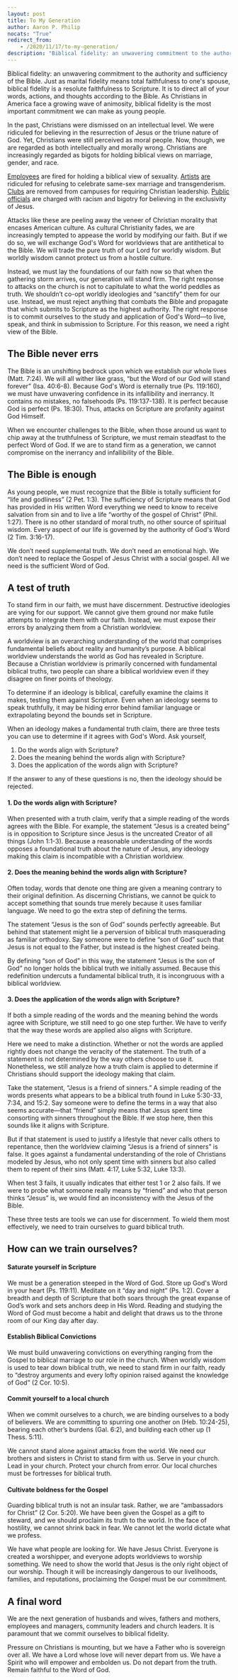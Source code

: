 ```yaml
---
layout: post
title: To My Generation
author: Aaron P. Philip
nocats: "True"
redirect_from:
    - /2020/11/17/to-my-generation/
description: "Biblical fidelity: an unwavering commitment to the authority and sufficiency of the Bible. Just as marital fidelity means total faithfulness to one's spouse, biblical fidelity..."
---
```


Biblical fidelity: an unwavering commitment to the authority and sufficiency of the Bible. Just as marital fidelity means total faithfulness to one's spouse, biblical fidelity is a resolute faithfulness to Scripture. It is to direct all of your words, actions, and thoughts according to the Bible. As Christians in America face a growing wave of animosity, biblical fidelity is the most important commitment we can make as young people. 

In the past, Christians were dismissed on an intellectual level. We were ridiculed for believing in the resurrection of Jesus or the triune nature of God. Yet, Christians were still perceived as moral people. Now, though, we are regarded as both intellectually and morally wrong. Christians are increasingly regarded as bigots for holding biblical views on marriage, gender, and race.

[Employees](https://www.washingtonpost.com/news/acts-of-faith/wp/2018/06/07/a-crossfit-exec-thanked-gym-for-refusing-to-celebrate-sin-during-pride-week-hes-been-fired/) are fired for holding a biblical view of sexuality. [Artists](https://www.nbcnews.com/feature/nbc-out/masterpiece-cakeshop-owner-court-again-denying-lgbtq-customer-n1184656) [are](https://www.cnn.com/2019/06/06/politics/washington-state-supreme-court-flower-shop-case-same-sex-couple/index.html) ridiculed for refusing to celebrate same-sex marriage and transgenderism. [Clubs](https://www.christianpost.com/news/michigan-university-boots-intervarsity-off-campus-over-policy-requiring-christian-leaders-220608/) are removed from campuses for requiring Christian leadership. [Public officials](https://www.theatlantic.com/politics/archive/2017/06/bernie-sanders-chris-van-hollen-russell-vought/529614/) are charged with racism and bigotry for believing in the exclusivity of Jesus.

Attacks like these are peeling away the veneer of Christian morality that encases American culture. As cultural Christianity fades, we are increasingly tempted to appease the world by modifying our faith. But if we do so, we will exchange God's Word for worldviews that are antithetical to the Bible. We will trade the pure truth of our Lord for worldly wisdom. But worldly wisdom cannot protect us from a hostile culture.

Instead, we must lay the foundations of our faith now so that when the gathering storm arrives, our generation will stand firm. The right response to attacks on the church is not to capitulate to what the world peddles as truth. We shouldn’t co-opt worldly ideologies and “sanctify” them for our use. Instead, we must reject anything that combats the Bible and propagate that which submits to Scripture as the highest authority. The right response is to commit ourselves to the study and application of God's Word—to live, speak, and think in submission to Scripture. For this reason, we need a right view of the Bible.

## The Bible never errs
The Bible is an unshifting bedrock upon which we establish our whole lives (Matt. 7:24). We will all wither like grass, “but the Word of our God will stand forever” (Isa. 40:6-8). Because God's Word is eternally true (Ps. 119:160), we must have unwavering confidence in its infallibility and inerrancy. It contains no mistakes, no falsehoods (Ps. 119:137-138). It is perfect because God is perfect (Ps. 18:30). Thus, attacks on Scripture are profanity against God Himself.

When we encounter challenges to the Bible, when those around us want to chip away at the truthfulness of Scripture, we must remain steadfast to the perfect Word of God. If we are to stand firm as a generation, we cannot compromise on the inerrancy and infallibility of the Bible.

## The Bible is enough
As young people, we must recognize that the Bible is totally sufficient for “life and godliness” (2 Pet. 1:3). The sufficiency of Scripture means that God has provided in His written Word everything we need to know to receive salvation from sin and to live a life “worthy of the gospel of Christ” (Phil. 1:27). There is no other standard of moral truth, no other source of spiritual wisdom. Every aspect of our life is governed by the authority of God's Word (2 Tim. 3:16-17).

We don’t need supplemental truth. We don’t need an emotional high. We don’t need to replace the Gospel of Jesus Christ with a social gospel. All we need is the sufficient Word of God.

## A test of truth
To stand firm in our faith, we must have discernment. Destructive ideologies are vying for our support. We cannot give them ground nor make futile attempts to integrate them with our faith. Instead, we must expose their errors by analyzing them from a Christian worldview.

A worldview is an overarching understanding of the world that comprises fundamental beliefs about reality and humanity’s purpose. A biblical worldview understands the world as God has revealed in Scripture. Because a Christian worldview is primarily concerned with fundamental biblical truths, two people can share a biblical worldview even if they disagree on finer points of theology.

To determine if an ideology is biblical, carefully examine the claims it makes, testing them against Scripture. Even when an ideology seems to speak truthfully, it may be hiding error behind familiar language or extrapolating beyond the bounds set in Scripture.

When an ideology makes a fundamental truth claim, there are three tests you can use to determine if it agrees with God's Word. Ask yourself,

1. Do the words align with Scripture?
2. Does the meaning behind the words align with Scripture?
3. Does the application of the words align with Scripture?

If the answer to any of these questions is no, then the ideology should be rejected.

#### 1. Do the words align with Scripture?
When presented with a truth claim, verify that a simple reading of the words agrees with the Bible. For example, the statement “Jesus is a created being” is in opposition to Scripture since Jesus is the uncreated Creator of all things (John 1:1-3). Because a reasonable understanding of the words opposes a foundational truth about the nature of Jesus, any ideology making this claim is incompatible with a Christian worldview.

#### 2. Does the meaning behind the words align with Scripture?
Often today, words that denote one thing are given a meaning contrary to their original definition. As discerning Christians, we cannot be quick to accept something that sounds true merely because it uses familiar language. We need to go the extra step of defining the terms.

The statement “Jesus is the son of God” sounds perfectly agreeable. But behind that statement might lie a perversion of biblical truth masquerading as familiar orthodoxy. Say someone were to define “son of God” such that Jesus is not equal to the Father, but instead is the highest created being.

By defining “son of God” in this way, the statement “Jesus is the son of God” no longer holds the biblical truth we initially assumed. Because this redefinition undercuts a fundamental biblical truth, it is incongruous with a biblical worldview.

#### 3. Does the application of the words align with Scripture?
If both a simple reading of the words and the meaning behind the words agree with Scripture, we still need to go one step further. We have to verify that the way these words are applied also aligns with Scripture.

Here we need to make a distinction. Whether or not the words are applied rightly does not change the veracity of the statement. The truth of a statement is not determined by the way others choose to use it. Nonetheless, we still analyze how a truth claim is applied to determine if Christians should support the ideology making that claim.

Take the statement, “Jesus is a friend of sinners.” A simple reading of the words presents what appears to be a biblical truth found in Luke 5:30-33, 7:34, and 15:2. Say someone were to define the terms in a way that also seems accurate—that “friend” simply means that Jesus spent time consorting with sinners throughout the Bible. If we stop here, then this sounds like it aligns with Scripture.

But if that statement is used to justify a lifestyle that never calls others to repentance, then the worldview claiming “Jesus is a friend of sinners” is false. It goes against a fundamental understanding of the role of Christians modeled by Jesus, who not only spent time with sinners but also called them to repent of their sins (Matt. 4:17, Luke 5:32, Luke 13:3).

When test 3 fails, it usually indicates that either test 1 or 2 also fails. If we were to probe what someone really means by “friend” and who that person thinks “Jesus” is, we would find an inconsistency with the Jesus of the Bible.

These three tests are tools we can use for discernment. To wield them most effectively, we need to train ourselves to guard biblical truth.

## How can we train ourselves?
#### Saturate yourself in Scripture
We must be a generation steeped in the Word of God. Store up God's Word in your heart (Ps. 119:11). Meditate on it “day and night” (Ps. 1:2). Cover a breadth and depth of Scripture that both soars through the great expanse of God’s work and sets anchors deep in His Word. Reading and studying the Word of God must become a habit and delight that draws us to the throne room of our King day after day.

#### Establish Biblical Convictions
We must build unwavering convictions on everything ranging from the Gospel to biblical marriage to our role in the church. When worldly wisdom is used to tear down biblical truth, we need to stand firm in our faith, ready to “destroy arguments and every lofty opinion raised against the knowledge of God” (2 Cor. 10:5).

#### Commit yourself to a local church
When we commit ourselves to a church, we are binding ourselves to a body of believers. We are committing to spurring one another on (Heb. 10:24-25), bearing each other’s burdens (Gal. 6:2), and building each other up (1 Thess. 5:11).

We cannot stand alone against attacks from the world. We need our brothers and sisters in Christ to stand firm with us. Serve in your church. Lead in your church. Protect your church from error. Our local churches must be fortresses for biblical truth.

#### Cultivate boldness for the Gospel
Guarding biblical truth is not an insular task. Rather, we are “ambassadors for Christ” (2 Cor. 5:20). We have been given the Gospel as a gift to steward, and we should proclaim its truth to the world. In the face of hostility, we cannot shrink back in fear. We cannot let the world dictate what we profess.

We have what people are looking for. We have Jesus Christ. Everyone is created a worshipper, and everyone adopts worldviews to worship something. We need to show the world that Jesus is the only right object of our worship. Though it will be increasingly dangerous to our livelihoods, families, and reputations, proclaiming the Gospel must be our commitment.

## A final word
We are the next generation of husbands and wives, fathers and mothers, employees and managers, community leaders and church leaders. It is paramount that we commit ourselves to biblical fidelity.

Pressure on Christians is mounting, but we have a Father who is sovereign over all. We have a Lord whose love will never depart from us. We have a Spirit who will empower and embolden us. Do not depart from the truth. Remain faithful to the Word of God.